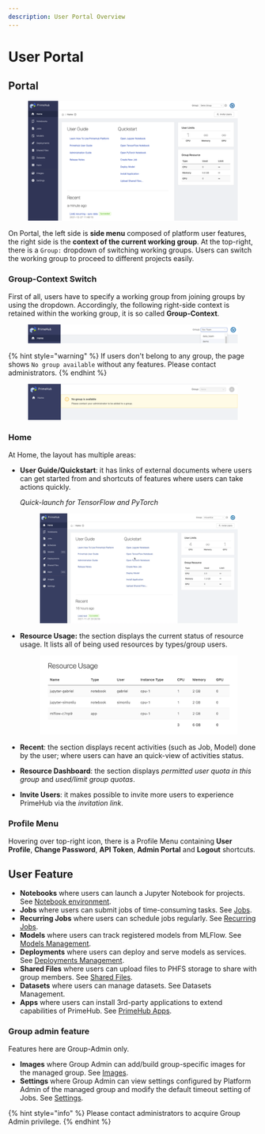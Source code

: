 ```yaml
---
description: User Portal Overview
---
```


# User Portal

## Portal

<figure><img src="../.gitbook/assets/v311-landing-user.png" alt=""><figcaption></figcaption></figure>

On Portal, the left side is **side menu** composed of platform user features, the right side is the **context of the current working group**. At the top-right, there is a `Group:` dropdown of switching working groups. Users can switch the working group to proceed to different projects easily.

### Group-Context Switch

First of all, users have to specify a working group from joining groups by using the dropdown. Accordingly, the following right-side context is retained within the working group, it is so called **Group-Context**.

<figure><img src="../.gitbook/assets/group_context.png" alt=""><figcaption></figcaption></figure>

{% hint style="warning" %}
If users don't belong to any group, the page shows `No group available` without any features. Please contact administrators.
{% endhint %}

<figure><img src="../.gitbook/assets/v3-landing-user-no-group.png" alt=""><figcaption></figcaption></figure>

### Home

At Home, the layout has multiple areas:

*   **User Guide/Quickstart**: it has links of external documents where users can get started from and shortcuts of features where users can take actions quickly.

    _Quick-launch for TensorFlow and PyTorch_

    <figure><img src="../.gitbook/assets/v39-quick-launch-tf.gif" alt=""><figcaption></figcaption></figure>
*   **Resource Usage:** the section displays the current status of resource usage. It lists all of being used resources by types/group users.&#x20;

    <figure><img src="../.gitbook/assets/resourcer usage.png" alt=""><figcaption></figcaption></figure>
* **Recent**: the section displays recent activities (such as Job, Model) done by the user; where users can have an quick-view of activities status.
* **Resource Dashboard**: the section displays _permitted user quota in this group_ and _used/limit group quotas_.
* **Invite Users**: it makes possible to invite more users to experience PrimeHub via the _invitation link_.

### Profile Menu

Hovering over top-right icon, there is a Profile Menu containing **User Profile**, **Change Password**, **API Token**, **Admin Portal** and **Logout** shortcuts.

## User Feature

* **Notebooks** where users can launch a Jupyter Notebook for projects. See [Notebook environment](start-notebook/).
* **Jobs** where users can submit jobs of time-consuming tasks. See [Jobs](jobs-recurring-jobs/).
* **Recurring Jobs** where users can schedule jobs regularly. See [Recurring Jobs](jobs-recurring-jobs/#recurring-jobs).
* **Models** where users can track registered models from MLFlow. See [Models Management](models/model-management-configuration.md).
* **Deployments** where users can deploy and serve models as services. See [Deployments Management](deployments/).
* **Shared Files** where users can upload files to PHFS storage to share with group members. See [Shared Files](shared-files.md).
* **Datasets** where users can manage datasets. See Datasets Management.
* **Apps** where users can install 3rd-party applications to extend capabilities of PrimeHub. See [PrimeHub Apps](apps-overview/).

### Group admin feature

Features here are Group-Admin only.

* **Images** where Group Admin can add/build group-specific images for the managed group. See [Images](group-admin/images.md).
* **Settings** where Group Admin can view settings configured by Platform Admin of the managed group and modify the default timeout setting of Jobs. See [Settings](group-admin/settings.md).

{% hint style="info" %}
Please contact administrators to acquire Group Admin privilege.
{% endhint %}
